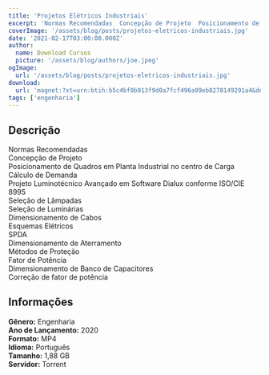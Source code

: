 ```yaml
---
title: 'Projetos Elétricos Industriais'
excerpt: 'Normas Recomendadas  Concepção de Projeto  Posicionamento de Quadros em Planta Industrial no centro de Carga  Cálculo de Demanda  Projeto Luminotécnico Avançado em Software Dialux conforme ISO/CIE 8995  Seleção de Lâmpadas  Seleção de Luminárias  Dimensionamento de Cab'
coverImage: '/assets/blog/posts/projetos-eletricos-industriais.jpg'
date: '2021-02-17T03:00:00.000Z'
author:
  name: Download Cursos
  picture: '/assets/blog/authors/joe.jpeg'
ogImage:
  url: '/assets/blog/posts/projetos-eletricos-industriais.jpg'
download:
  url: 'magnet:?xt=urn:btih:b5c4bf0b913f9d0a7fcf496a99eb8278149291a4&dn=BENZOR%20-%20Projetos%20El%c3%a9tricos%20Industriais&tr=udp%3a%2f%2ftracker.openbittorrent.com%3a80%2fannounce&tr=udp%3a%2f%2ftracker.opentrackr.org%3a1337%2fannounce'
tags: ['engenharia']
---
```

<h2>Descrição</h2>
<p>Normas Recomendadas<br/> Concepção de Projeto<br/> Posicionamento de Quadros em Planta Industrial no centro de Carga<br/> Cálculo de Demanda<br/> Projeto Luminotécnico Avançado em Software Dialux conforme ISO/CIE 8995<br/> Seleção de Lâmpadas<br/> Seleção de Luminárias<br/> Dimensionamento de Cabos<br/> Esquemas Elétricos<br/> SPDA<br/> Dimensionamento de Aterramento<br/> Métodos de Proteção<br/> Fator de Potência<br/> Dimensionamento de Banco de Capacitores<br/> Correção de fator de potência</p><h2>Informações</h2><p><strong>Gênero:</strong> Engenharia<br/> <strong>Ano de Lançamento:</strong> 2020<br/> <strong>Formato:</strong> MP4<br/> <strong>Idioma:</strong> Português<br/> <strong>Tamanho:</strong> 1,88 GB<br/> <strong>Servidor:</strong> Torrent</p>
